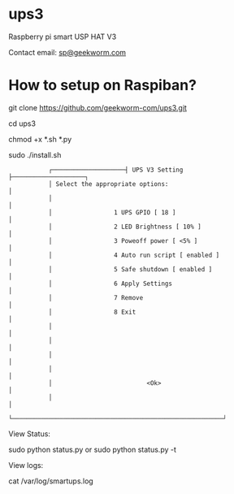 # ups3
Raspberry pi smart USP HAT V3

Contact email: sp@geekworm.com
# How to setup on Raspiban?

git clone https://github.com/geekworm-com/ups3.git

cd ups3

chmod +x *.sh *.py

sudo ./install.sh

               ┌────────────────────┤ UPS V3 Setting ├────────────────────┐
               │ Select the appropriate options:                          │
               │                                                          │
               │                 1 UPS GPIO [ 18 ]                        │
               │                 2 LED Brightness [ 10% ]                 │
               │                 3 Poweoff power [ <5% ]                  │
               │                 4 Auto run script [ enabled ]            │
               │                 5 Safe shutdown [ enabled ]              │
               │                 6 Apply Settings                         │
               │                 7 Remove                                 │
               │                 8 Exit                                   │
               │                                                          │
               │                                                          │
               │                                                          │
               │                                                          │
               │                          <Ok>                            │
               │                                                          │
               └──────────────────────────────────────────────────────────┘

View Status:

sudo python status.py or sudo python status.py -t

View logs:

cat /var/log/smartups.log

